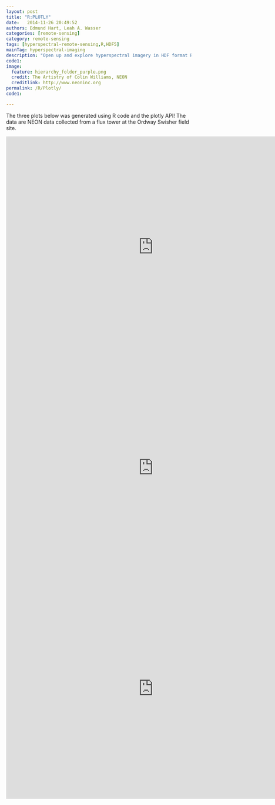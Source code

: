 ```yaml
---
layout: post
title: "R:PLOTLY"
date:   2014-11-26 20:49:52
authors: Edmund Hart, Leah A. Wasser
categories: [remote-sensing]
category: remote-sensing
tags: [hyperspectral-remote-sensing,R,HDF5]
mainTag: hyperspectral-imaging
description: "Open up and explore hyperspectral imagery in HDF format R."
code1: 
image:
  feature: hierarchy_folder_purple.png
  credit: The Artistry of Colin Williams, NEON
  creditlink: http://www.neoninc.org
permalink: /R/Plotly/
code1:

---
```


The three plots below was generated using R code and the plotly API! The data are NEON data collected from a flux tower at the Ordway Swisher field site. 

<iframe width="800" height="600" frameborder="0" seamless="seamless" scrolling="no" src="https://plot.ly/~leahawasser/6.embed?width=800&height=600"></iframe>


<iframe width="800" height="600" frameborder="0" seamless="seamless" scrolling="no" src="https://plot.ly/~leahawasser/16.embed?width=800&height=600"></iframe>

<iframe width="800" height="600" frameborder="0" seamless="seamless" scrolling="no" src="https://plot.ly/~leahawasser/19.embed?width=800&height=600"></iframe>


